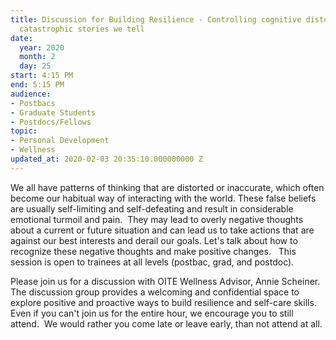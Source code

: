 ```yaml
---
title: Discussion for Building Resilience - Controlling cognitive distortion & the
  catastrophic stories we tell
date:
  year: 2020
  month: 2
  day: 25
start: 4:15 PM
end: 5:15 PM
audience:
- Postbacs
- Graduate Students
- Postdocs/Fellows
topic:
- Personal Development
- Wellness
updated_at: 2020-02-03 20:35:10.000000000 Z
---
```

We all have patterns of thinking that are distorted or inaccurate, which
often become our habitual way of interacting with the world. These false
beliefs are usually self-limiting and self-defeating and result in
considerable emotional turmoil and pain.  They may lead to overly
negative thoughts about a current or future situation and can lead us to
take actions that are against our best interests and derail our goals.
Let's talk about how to recognize these negative thoughts and make
positive changes.   This session is open to trainees at all levels
(postbac, grad, and postdoc).

Please join us for a discussion with OITE Wellness Advisor, Annie
Scheiner.  The discussion group provides a welcoming and confidential
space to explore positive and proactive ways to build resilience and
self-care skills. Even if you can\'t join us for the entire hour, we
encourage you to still attend.  We would rather you come late or leave
early, than not attend at all.   

 

 

 
